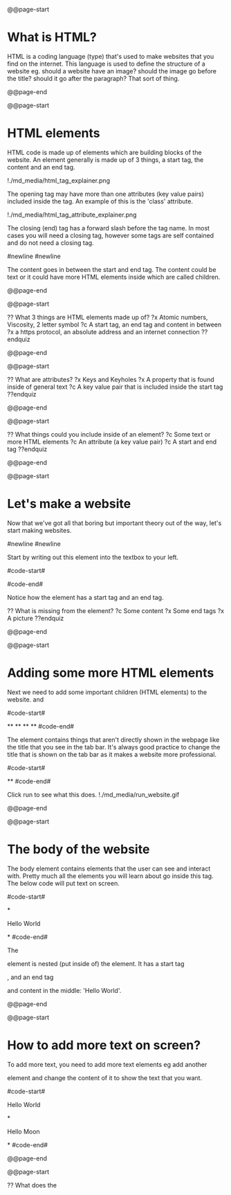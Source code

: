 @@page-start

# What is HTML?

HTML is a coding language (type) that's used to make websites that you find on the internet. This language is used to define the structure of a website eg. should a website have an image? should the image go before the title? should it go after the paragraph? That sort of thing. 

@@page-end

@@page-start

# HTML elements

HTML code is made up of elements which are building blocks of the website. An element generally is made up of 3 things, a start tag, the content and an end tag.

!./md_media/html_tag_explainer.png

The opening tag may have more than one attributes (key value pairs) included inside the tag. An example of this is the 'class' attribute.

!./md_media/html_tag_attribute_explainer.png

The closing (end) tag has a forward slash before the tag name. In most cases you will need a closing tag, however some tags are self contained and do not need a closing tag.

#newline
#newline

The content goes in between the start and end tag. The content could be text or it could have more HTML elements inside which are called children.

@@page-end

@@page-start

?? What 3 things are HTML elements made up of?
?x Atomic numbers, Viscosity, 2 letter symbol
?c A start tag, an end tag and content in between
?x a https protocol, an absolute address and an internet connection
??endquiz

@@page-end

@@page-start

?? What are attributes?
?x Keys and Keyholes
?x A property that is found inside of general text
?c A key value pair that is included inside the start tag
??endquiz

@@page-end

@@page-start

?? What things could you include inside of an element?
?c Some text or more HTML elements
?c An attribute (a key value pair)
?c A start and end tag 
??endquiz

@@page-end

@@page-start

# Let's make a website

Now that we've got all that boring but important theory out of the way, let's start making websites. 

#newline
#newline

Start by writing out this element into the textbox to your left.

#code-start#
<html>
</html>
#code-end#

Notice how the element has a start tag and an end tag.

?? What is missing from the element?
?c Some content
?x Some end tags
?x A picture
??endquiz

@@page-end

@@page-start

# Adding some more HTML elements

Next we need to add some important children (HTML elements) to the website. <head> and <body>

#code-start#
<html>
    *<head>*
    *</head>*
    *<body>*
    *</body>*
</html>
#code-end#

The <head> element contains things that aren't directly shown in the webpage like the title that you see in the tab bar. It's always good practice to change the title that is shown on the tab bar as it makes a website more professional.

#code-start#
<html>
    <head>
        *<title>Hello World</title>*
    </head>
    <body>
    </body>
</html>
#code-end#

Click run to see what this does.
!./md_media/run_website.gif

@@page-end

@@page-start

# The body of the website

The body element contains elements that the user can see and interact with. Pretty much all the elements you will learn about go inside this tag. The below code will put text on screen.

#code-start#
<html>
    <head>
        <title>Hello World</title>
    </head>
    <body>
        *<p>Hello World</p>*
    </body>
</html>
#code-end#

The <p> element is nested (put inside of) the <body> element. It has a start tag <p>, and an end tag </p> and content in the middle: 'Hello World'.

@@page-end

@@page-start

# How to add more text on screen?

To add more text, you need to add more text elements eg add another <p> element and change the content of it to show the text that you want.

#code-start#
<html>
    <head>
        <title>Hello World</title>
    </head>
    <body>
        <p>Hello World</p>
        *<p>Hello Moon</p>*
    </body>
</html>
#code-end#

@@page-end

@@page-start

?? What does the <title> element do?
?x Adds some text to the website
?c Changes the text on the tab bar
?x Adds a picture to the website
??endquiz

@@page-end

@@page-start

?? What does the <body> element do?
?x It groups together all the content that isn't directly seen with or interacted with by the user
?c It groups together all the content that can be seen and interacted with by the user
??endquiz

@@page-end

@@page-start

?? What 3 things are HTML elements made up of?
?x Atomic numbers, Viscosity, 2 letter symbol
?c A start tag, an end tag and content in between
?x a https protocol, an absolute address and an internet connection
??endquiz

@@page-end

@@page-start

# Where next?

Alright. So you've made your first ever website. Are you done with the club now or are you willing to learn more? If yes, continue on. The next few tutorials will teach you how to add different but familiar elements on screen eg a picture, a link, a bullet point list, a heading... 

?? Are you ready for the challenge?
?c Yes!
?c Absolutely!
?c Definitely!
??endquiz

@@page-final